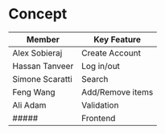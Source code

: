 # Concept

| Member         | Key Feature      |
| -------------- | ---------------- |
| Alex Sobieraj  | Create Account   |
| Hassan Tanveer | Log in/out       |
| Simone Scaratti| Search           |
| Feng Wang      | Add/Remove items |
| Ali Adam       | Validation       |
| #####          | Frontend         |
